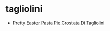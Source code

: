 # tagliolini

 * [Pretty Easter Pasta Pie Crostata Di Tagliolini](../../index/p/pretty-easter-pasta-pie-crostata-di-tagliolini-51234010.json)
